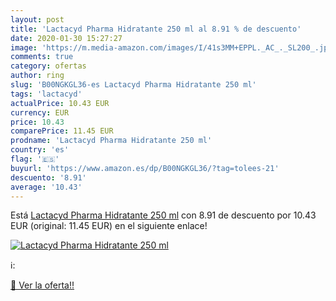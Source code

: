```yaml
---
layout: post
title: 'Lactacyd Pharma Hidratante 250 ml al 8.91 % de descuento'
date: 2020-01-30 15:27:27
image: 'https://m.media-amazon.com/images/I/41s3MM+EPPL._AC_._SL200_.jpg'
comments: true
category: ofertas
author: ring
slug: 'B00NGKGL36-es Lactacyd Pharma Hidratante 250 ml'
tags: 'lactacyd'
actualPrice: 10.43 EUR
currency: EUR
price: 10.43
comparePrice: 11.45 EUR
prodname: 'Lactacyd Pharma Hidratante 250 ml'
country: 'es'
flag: '🇪🇸'
buyurl: 'https://www.amazon.es/dp/B00NGKGL36/?tag=tolees-21'
descuento: '8.91'
average: '10.43'
---
```


Está [Lactacyd Pharma Hidratante 250 ml](https://www.amazon.es/dp/B00NGKGL36/?tag=tolees-21) con 8.91 de descuento por 10.43 EUR (original: 11.45 EUR) en el siguiente enlace!

[![Lactacyd Pharma Hidratante 250 ml](https://m.media-amazon.com/images/I/41s3MM+EPPL._AC_._SL200_.jpg)](https://www.amazon.es/dp/B00NGKGL36/?tag=tolees-21)

ℹ️:


[🛒 Ver la oferta!!](https://www.amazon.es/dp/B00NGKGL36/?tag=tolees-21)
